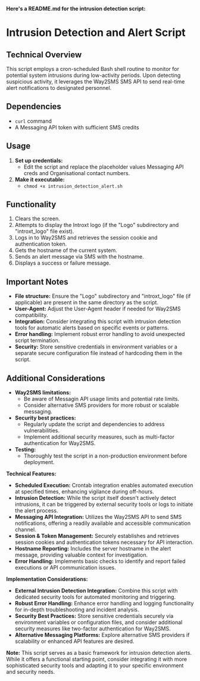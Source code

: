  **Here's a README.md for the intrusion detection script:**

# Intrusion Detection and Alert Script

## Technical Overview

This script employs a cron-scheduled Bash shell routine to monitor for potential system intrusions during low-activity periods. Upon detecting suspicious activity, it leverages the Way2SMS SMS API to send real-time alert notifications to designated personnel.

## Dependencies

- `curl` command
- A Messaging API token with sufficient SMS credits

## Usage

1. **Set up credentials:**
   - Edit the script and replace the placeholder values Messaging API creds and Organisational contact numbers.
2. **Make it executable:**
   - `chmod +x intrusion_detection_alert.sh`

## Functionality

1. Clears the screen.
2. Attempts to display the Introxt logo (if the "Logo" subdirectory and "introxt_logo" file exist).
3. Logs in to Way2SMS and retrieves the session cookie and authentication token.
4. Gets the hostname of the current system.
5. Sends an alert message via SMS with the hostname.
6. Displays a success or failure message.

## Important Notes

- **File structure:** Ensure the "Logo" subdirectory and "introxt_logo" file (if applicable) are present in the same directory as the script.
- **User-Agent:** Adjust the User-Agent header if needed for Way2SMS compatibility.
- **Integration:** Consider integrating this script with intrusion detection tools for automatic alerts based on specific events or patterns.
- **Error handling:** Implement robust error handling to avoid unexpected script termination.
- **Security:** Store sensitive credentials in environment variables or a separate secure configuration file instead of hardcoding them in the script.

## Additional Considerations

- **Way2SMS limitations:**
   - Be aware of Messagin API usage limits and potential rate limits.
   - Consider alternative SMS providers for more robust or scalable messaging.
- **Security best practices:**
   - Regularly update the script and dependencies to address vulnerabilities.
   - Implement additional security measures, such as multi-factor authentication for Way2SMS.
- **Testing:**
   - Thoroughly test the script in a non-production environment before deployment.

**Technical Features:**

- **Scheduled Execution:** Crontab integration enables automated execution at specified times, enhancing vigilance during off-hours.
- **Intrusion Detection:** While the script itself doesn't actively detect intrusions, it can be triggered by external security tools or logs to initiate the alert process.
- **Messaging API Integration:** Utilizes the Way2SMS API to send SMS notifications, offering a readily available and accessible communication channel.
- **Session & Token Management:** Securely establishes and retrieves session cookies and authentication tokens necessary for API interaction.
- **Hostname Reporting:** Includes the server hostname in the alert message, providing valuable context for investigation.
- **Error Handling:** Implements basic checks to identify and report failed executions or API communication issues.

**Implementation Considerations:**

- **External Intrusion Detection Integration:** Combine this script with dedicated security tools for automated monitoring and triggering.
- **Robust Error Handling:** Enhance error handling and logging functionality for in-depth troubleshooting and incident analysis.
- **Security Best Practices:** Store sensitive credentials securely via environment variables or configuration files, and consider additional security measures like two-factor authentication for Way2SMS.
- **Alternative Messaging Platforms:** Explore alternative SMS providers if scalability or enhanced API features are desired.

**Note:** This script serves as a basic framework for intrusion detection alerts. While it offers a functional starting point, consider integrating it with more sophisticated security tools and adapting it to your specific environment and security needs.

